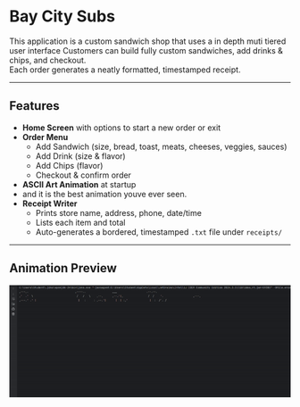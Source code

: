 # Bay City Subs

This application is a custom sandwich shop that uses a in depth muti tiered user interface
Customers can build fully custom sandwiches, add drinks & chips, and checkout.  
Each order generates a neatly formatted, timestamped receipt.

---

##  Features

- **Home Screen** with options to start a new order or exit  
- **Order Menu**  
  - Add Sandwich (size, bread, toast, meats, cheeses, veggies, sauces)  
  - Add Drink (size & flavor)  
  - Add Chips (flavor)  
  - Checkout & confirm order
- **ASCII Art Animation** at startup
- and it is the best animation youve ever seen.
- **Receipt Writer**  
  - Prints store name, address, phone, date/time  
  - Lists each item and total  
  - Auto-generates a bordered, timestamped `.txt` file under `receipts/`

---

## Animation Preview

<img src="./Assets/asciianimationbaycitysubs.gif">

